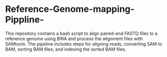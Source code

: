 # Reference-Genome-mapping-Pippline-
This repository contains a bash script to align paired-end FASTQ files to a reference genome using BWA and process the alignment files with SAMtools. The pipeline includes steps for aligning reads, converting SAM to BAM, sorting BAM files, and indexing the sorted BAM files.
